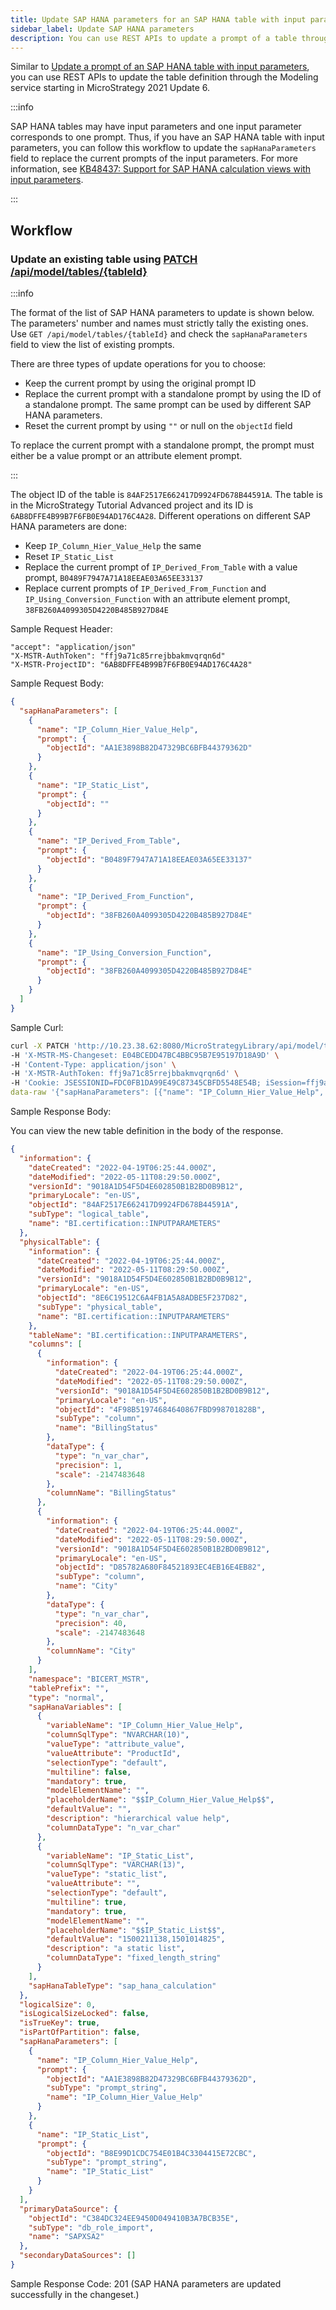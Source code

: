 ```yaml
---
title: Update SAP HANA parameters for an SAP HANA table with input parameters
sidebar_label: Update SAP HANA parameters
description: You can use REST APIs to update a prompt of a table through the Modeling service.
---
```


<Available since="2021 Update 6" />

Similar to [Update a prompt of an SAP HANA table with input parameters](update-a-prompt-of-an-sap-hana-table.md), you can use REST APIs to update the table definition through the Modeling service starting in MicroStrategy 2021 Update 6.

:::info

SAP HANA tables may have input parameters and one input parameter corresponds to one prompt. Thus, if you have an SAP HANA table with input parameters, you can follow this workflow to update the `sapHanaParameters` field to replace the current prompts of the input parameters. For more information, see [KB48437: Support for SAP HANA calculation views with input parameters](https://community.microstrategy.com/s/article/Support-for-SAP-HANA-calculation-views-with-input-parameters?language=en_US).

:::

## Workflow

### Update an existing table using [PATCH /api/model/tables/\{tableId}](https://demo.microstrategy.com/MicroStrategyLibrary/api-docs/index.html#/Tables/ms-patchTableDetails)

:::info

The format of the list of SAP HANA parameters to update is shown below. The parameters' number and names must strictly tally the existing ones. Use `GET /api/model/tables/{tableId}` and check the `sapHanaParameters` field to view the list of existing prompts.

There are three types of update operations for you to choose:

- Keep the current prompt by using the original prompt ID
- Replace the current prompt with a standalone prompt by using the ID of a standalone prompt. The same prompt can be used by different SAP HANA parameters.
- Reset the current prompt by using `""` or null on the `objectId` field

To replace the current prompt with a standalone prompt, the prompt must either be a value prompt or an attribute element prompt.

:::

The object ID of the table is `84AF2517E662417D9924FD678B44591A`. The table is in the MicroStrategy Tutorial Advanced project and its ID is `6AB8DFFE4B99B7F6FB0E94AD176C4A28`. Different operations on different SAP HANA parameters are done:

- Keep `IP_Column_Hier_Value_Help` the same
- Reset `IP_Static_List`
- Replace the current prompt of `IP_Derived_From_Table` with a value prompt, `B0489F7947A71A18EEAE03A65EE33137`
- Replace current prompts of `IP_Derived_From_Function` and `IP_Using_Conversion_Function` with an attribute element prompt, `38FB260A4099305D4220B485B927D84E`

Sample Request Header:

```http
"accept": "application/json"
"X-MSTR-AuthToken": "ffj9a71c85rrejbbakmvqrqn6d"
"X-MSTR-ProjectID": "6AB8DFFE4B99B7F6FB0E94AD176C4A28"
```

Sample Request Body:

```json
{
  "sapHanaParameters": [
    {
      "name": "IP_Column_Hier_Value_Help",
      "prompt": {
        "objectId": "AA1E3898B82D47329BC6BFB44379362D"
      }
    },
    {
      "name": "IP_Static_List",
      "prompt": {
        "objectId": ""
      }
    },
    {
      "name": "IP_Derived_From_Table",
      "prompt": {
        "objectId": "B0489F7947A71A18EEAE03A65EE33137"
      }
    },
    {
      "name": "IP_Derived_From_Function",
      "prompt": {
        "objectId": "38FB260A4099305D4220B485B927D84E"
      }
    },
    {
      "name": "IP_Using_Conversion_Function",
      "prompt": {
        "objectId": "38FB260A4099305D4220B485B927D84E"
      }
    }
  ]
}
```

Sample Curl:

```bash
curl -X PATCH 'http://10.23.38.62:8080/MicroStrategyLibrary/api/model/tables/84AF2517E662417D9924FD678B44591A' \
-H 'X-MSTR-MS-Changeset: E04BCEDD47BC4BBC95B7E95197D18A9D' \
-H 'Content-Type: application/json' \
-H 'X-MSTR-AuthToken: ffj9a71c85rrejbbakmvqrqn6d' \
-H 'Cookie: JSESSIONID=FDC0FB1DA99E49C87345CBFD5548E54B; iSession=ffj9a71c85rrejbbakmvqrqn6d' --\
data-raw '{"sapHanaParameters": [{"name": "IP_Column_Hier_Value_Help", "prompt": {"objectId": "AA1E3898B82D47329BC6BFB44379362D"}}, {"name": "IP_Static_List", "prompt": {"objectId": ""}}, {"name": "IP_Derived_From_Table", "prompt": {"objectId": "B0489F7947A71A18EEAE03A65EE33137"}}, {"name": "IP_Derived_From_Function", "prompt": {"objectId": "38FB260A4099305D4220B485B927D84E"}}, {"name": "IP_Using_Conversion_Function", "prompt": {"objectId": "38FB260A4099305D4220B485B927D84E"}}]}'
```

Sample Response Body:

You can view the new table definition in the body of the response.

```json
{
  "information": {
    "dateCreated": "2022-04-19T06:25:44.000Z",
    "dateModified": "2022-05-11T08:29:50.000Z",
    "versionId": "9018A1D54F5D4E602850B1B2BD0B9B12",
    "primaryLocale": "en-US",
    "objectId": "84AF2517E662417D9924FD678B44591A",
    "subType": "logical_table",
    "name": "BI.certification::INPUTPARAMETERS"
  },
  "physicalTable": {
    "information": {
      "dateCreated": "2022-04-19T06:25:44.000Z",
      "dateModified": "2022-05-11T08:29:50.000Z",
      "versionId": "9018A1D54F5D4E602850B1B2BD0B9B12",
      "primaryLocale": "en-US",
      "objectId": "8E6C19512C6A4FB1A5A8ADBE5F237D82",
      "subType": "physical_table",
      "name": "BI.certification::INPUTPARAMETERS"
    },
    "tableName": "BI.certification::INPUTPARAMETERS",
    "columns": [
      {
        "information": {
          "dateCreated": "2022-04-19T06:25:44.000Z",
          "dateModified": "2022-05-11T08:29:50.000Z",
          "versionId": "9018A1D54F5D4E602850B1B2BD0B9B12",
          "primaryLocale": "en-US",
          "objectId": "4F98B51974684640867FBD998701828B",
          "subType": "column",
          "name": "BillingStatus"
        },
        "dataType": {
          "type": "n_var_char",
          "precision": 1,
          "scale": -2147483648
        },
        "columnName": "BillingStatus"
      },
      {
        "information": {
          "dateCreated": "2022-04-19T06:25:44.000Z",
          "dateModified": "2022-05-11T08:29:50.000Z",
          "versionId": "9018A1D54F5D4E602850B1B2BD0B9B12",
          "primaryLocale": "en-US",
          "objectId": "D85782A680F84521893EC4EB16E4EB82",
          "subType": "column",
          "name": "City"
        },
        "dataType": {
          "type": "n_var_char",
          "precision": 40,
          "scale": -2147483648
        },
        "columnName": "City"
      }
    ],
    "namespace": "BICERT_MSTR",
    "tablePrefix": "",
    "type": "normal",
    "sapHanaVariables": [
      {
        "variableName": "IP_Column_Hier_Value_Help",
        "columnSqlType": "NVARCHAR(10)",
        "valueType": "attribute_value",
        "valueAttribute": "ProductId",
        "selectionType": "default",
        "multiline": false,
        "mandatory": true,
        "modelElementName": "",
        "placeholderName": "$$IP_Column_Hier_Value_Help$$",
        "defaultValue": "",
        "description": "hierarchical value help",
        "columnDataType": "n_var_char"
      },
      {
        "variableName": "IP_Static_List",
        "columnSqlType": "VARCHAR(13)",
        "valueType": "static_list",
        "valueAttribute": "",
        "selectionType": "default",
        "multiline": true,
        "mandatory": true,
        "modelElementName": "",
        "placeholderName": "$$IP_Static_List$$",
        "defaultValue": "1500211138,1501014825",
        "description": "a static list",
        "columnDataType": "fixed_length_string"
      }
    ],
    "sapHanaTableType": "sap_hana_calculation"
  },
  "logicalSize": 0,
  "isLogicalSizeLocked": false,
  "isTrueKey": true,
  "isPartOfPartition": false,
  "sapHanaParameters": [
    {
      "name": "IP_Column_Hier_Value_Help",
      "prompt": {
        "objectId": "AA1E3898B82D47329BC6BFB44379362D",
        "subType": "prompt_string",
        "name": "IP_Column_Hier_Value_Help"
      }
    },
    {
      "name": "IP_Static_List",
      "prompt": {
        "objectId": "B8E99D1CDC754E01B4C3304415E72CBC",
        "subType": "prompt_string",
        "name": "IP_Static_List"
      }
    }
  ],
  "primaryDataSource": {
    "objectId": "C384DC324EE9450D049410B3A7BCB35E",
    "subType": "db_role_import",
    "name": "SAPXSA2"
  },
  "secondaryDataSources": []
}
```

Sample Response Code: 201 (SAP HANA parameters are updated successfully in the changeset.)
